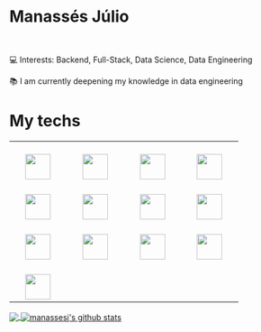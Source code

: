 # Manassés Júlio&nbsp;

<br>

:computer: Interests: Backend, Full-Stack, Data Science, Data Engineering


:books: I am currently deepening my knowledge in data engineering

<h1>My techs</h1>

<table>
    <tbody>
        <tr valign="top">
            <td width="15%" align="center">
                <br />
                <img
                    height="45px"
                    src="https://img.shields.io/badge/Python-3776AB?style=for-the-badge&logo=python&logoColor=white"
                />
            </td>
            <td h="25%" align="center">
                <br />
                <img
                    height="45px"
                    src="https://img.shields.io/badge/Java-ED8B00?style=for-the-badge&logo=java&logoColor=white"
                />
            </td>
            <td width="15%" align="center">
                <br />
                <img
                    height="45px"
                    src="https://cdn.svgporn.com/logos/javascript.svg"
                />
            </td>
            <td width="15%" align="center">
                <br />
                <img
                    height="45px"
                    src="https://img.shields.io/badge/Node.js-43853D?style=for-the-badge&logo=node.js&logoColor=white"
                />
            </td>
        </tr>
        <tr valign="top">
            <td width="15%" align="center">
                <br />
                <img
                    height="45px"
                    src="https://img.shields.io/badge/PHP-777BB4?style=for-the-badge&logo=php&logoColor=white"
                />
            </td>
            <td width="15%" align="center">
                <br />
                <img
                    height="45px"
                    src="https://img.shields.io/badge/Dart-0175C2?style=for-the-badge&logo=dart&logoColor=white"
                />
            </td>
            <td width="15%" align="center">
                <br />
                <img
                    height="45px"
                    src="https://cdn.svgporn.com/logos/git-icon.svg"
                />
            </td>
            <td width="15%" align="center">
                <br />
                <img
                    height="45px"
                    src="https://img.shields.io/badge/jQuery-0769AD?style=for-the-badge&logo=jquery&logoColor=white"
                />
            </td>
        </tr>
        <tr valign="top">
            <td width="15%" align="center">
                <br />
                <img
                    height="45px"
                    src="https://img.shields.io/badge/Flutter-02569B?style=for-the-badge&logo=flutter&logoColor=white"
                />
            </td>
            <td width="15%" align="center">
               <br />
                <img
                    height="45px"
                    src="https://img.shields.io/badge/MySQL-00000F?style=for-the-badge&logo=mysql&logoColor=white"
                />
            </td>
            <td width="15%" align="center">
                <br />
                <img
                    height="45px"
                    src="https://img.shields.io/badge/PostgreSQL-316192?style=for-the-badge&logo=postgresql&logoColor=white"
                />
            </td>
            <td width="15%" align="center">
                <br />
                <img
                    height="45px"
                    src="https://img.shields.io/badge/pandas-%23150458.svg?style=for-the-badge&logo=pandas&logoColor=white"
                />
            </td>
        </tr>
        <tr valign="top">
            <td width="15%" align="center">
                <br />
                <img
                    height="45px"
                    src="https://img.shields.io/badge/numpy-%23013243.svg?style=for-the-badge&logo=numpy&logoColor=white"
                />
            </td>
        </tr>
    </tbody>
</table>


<a href="https://github.com/manassesj">
  <img align="center" src="https://github-readme-stats.vercel.app/api/top-langs/?username=manassesj&theme=dark&hide_langs_below=1" />
</a>

<a href="https://github.com/manassesj">
 <img align="center" src="https://github-readme-stats.vercel.app/api?username=manassesj&show_icons=true&theme=dark&line_height=27" alt="manassesj's github stats"/>
</a>


<br>
<!--
![Manassesj github stats](https://github-readme-stats.vercel.app/api?username=manassesj&show_icons=true&hide_border=true)
-->

<br>

<!--

## 𝗠𝘆 𝗧𝗲𝗰𝗸 𝗦𝘁𝗮𝗰𝗸




![visitors](https://visitor-badge.laobi.icu/badge?page_id=TheDudeThatCode)

-->
